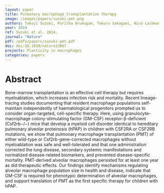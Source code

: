 ```yaml
---
layout: paper
title: Pulmonary macrophage transplantation therapy
image: /images/papers/suzuki-pmt.png
authors: Takuji Suzuki, Paritha Arumugam, Takuro Sakagami, Nico Lachmann, Claudia Chalk, Anthony Sallese, Shuichi Abe, Cole Trapnell, Brenna Carey, Thomas Moritz, Punam Malik, Carolyn Lutzko, Robert E. Wood, Bruce C. Trapnell
year: 2014
ref: Suzuki et al. 2014.
journal: "Nature"
pdf: /pdfs/papers/suzuki-pmt.pdf
doi: doi:10.1038/nature13807
projects: Plasticity in macrophages
categories: papers
---
```


# Abstract

Bone-marrow transplantation is an effective cell therapy but requires myeloablation, which increases infection risk and mortality. Recent lineage-tracing studies documenting that resident macrophage populations self-maintain independently of haematological progenitors prompted us to consider organ-targeted, cell-specific therapy. Here, using granulocyte–macrophage colony-stimulating factor (GM-CSF) receptor-β-deficient (Csf2rb−/−) mice that develop a myeloid cell disorder identical to hereditary pulmonary alveolar proteinosis (hPAP) in children with CSF2RA or CSF2RB mutations, we show that pulmonary macrophage transplantation (PMT) of either wild-type or Csf2rb-gene-corrected macrophages without myeloablation was safe and well-tolerated and that one administration corrected the lung disease, secondary systemic manifestations and normalized disease-related biomarkers, and prevented disease-specific mortality. PMT-derived alveolar macrophages persisted for at least one year as did therapeutic effects. Our findings identify mechanisms regulating alveolar macrophage population size in health and disease, indicate that GM-CSF is required for phenotypic determination of alveolar macrophages, and support translation of PMT as the first specific therapy for children with hPAP.